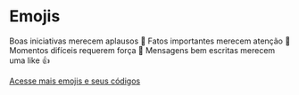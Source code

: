 # Emojis

Boas iniciativas merecem aplausos :clap:
Fatos importantes merecem atenção :eyes:
Momentos difíceis requerem força :muscle:
Mensagens bem escritas merecem uma like :+1:

[Acesse mais emojis e seus códigos](https://gist.github.com/rxaviers/7360908)